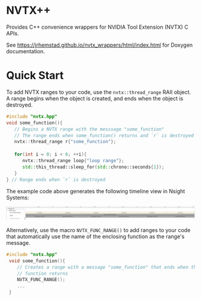 # NVTX++

Provides C++ convenience wrappers for NVIDIA Tool Extension (NVTX) C APIs. 

See https://jrhemstad.github.io/nvtx_wrappers/html/index.html for Doxygen documentation.

  # Quick Start
 
  To add NVTX ranges to your code, use the `nvtx::thread_range` RAII object. A
  range begins when the object is created, and ends when the object is
  destroyed.
 
  ```c++
  #include "nvtx.hpp"
  void some_function(){
     // Begins a NVTX range with the messsage "some_function"
     // The range ends when some_function() returns and `r` is destroyed
     nvtx::thread_range r{"some_function"};
  
     for(int i = 0; i < 6; ++i){
        nvtx::thread_range loop{"loop range"};
        std::this_thread::sleep_for(std::chrono::seconds{1});
     }
  } // Range ends when `r` is destroyed
  ```

  The example code above generates the following timeline view in Nsight Systems:

  ![alt text](https://raw.githubusercontent.com/jrhemstad/nvtx_wrappers/master/docs/example_range.png "Example NVTX Ranges")
  
  Alternatively, use the macro `NVTX_FUNC_RANGE()` to add
  ranges to your code that automatically use the name of the enclosing function
  as the range's message.
 
 ```c++
 #include "nvtx.hpp"
  void some_function(){
     // Creates a range with a message "some_function" that ends when the enclosing
     // function returns
     NVTX_FUNC_RANGE();
     ...
  }
  ```


